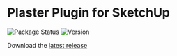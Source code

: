 # Plaster Plugin for SketchUp
![Package Status](https://github.com/wheerd/sketchup-plaster-plugin/actions/workflows/package.yml/badge.svg)
![Version](https://img.shields.io/github/v/release/wheerd/sketchup-plaster-plugin)

Download the [latest release](https://github.com/wheerd/sketchup-plaster-plugin/releases/latest)

